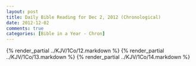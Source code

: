 ```yaml
---
layout: post
title: Daily Bible Reading for Dec 2, 2012 (Chronological)
date: 2012-12-02
comments: true
categories: [Bible in a Year - Chron]
---
```

{% render_partial ../KJV/1Co/12.markdown %}
{% render_partial ../KJV/1Co/13.markdown %}
{% render_partial ../KJV/1Co/14.markdown %}
